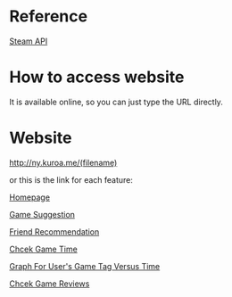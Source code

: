 
# Reference
[Steam API](https://steamcommunity.com/dev)

# How to access website
It is available online, so you can just type the URL directly.

# Website
http://ny.kuroa.me/(filename) 


or this is the link for each feature:


[Homepage](http://ny.kuroa.me/index.html)


[Game Suggestion](http://ny.kuroa.me/suggestion.html)


[Friend Recommendation](http://ny.kuroa.me/friends_recommend.html)


[Chcek Game Time](http://ny.kuroa.me/game_time.html)


[Graph For User's Game Tag Versus Time](http://ny.kuroa.me/user-tags-graph.html)


[Chcek Game Reviews](http://ny.kuroa.me/game_review.html)
